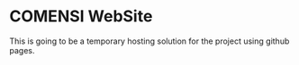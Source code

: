 # COMENSI WebSite

This is going to be a temporary hosting solution for the project using github pages.
